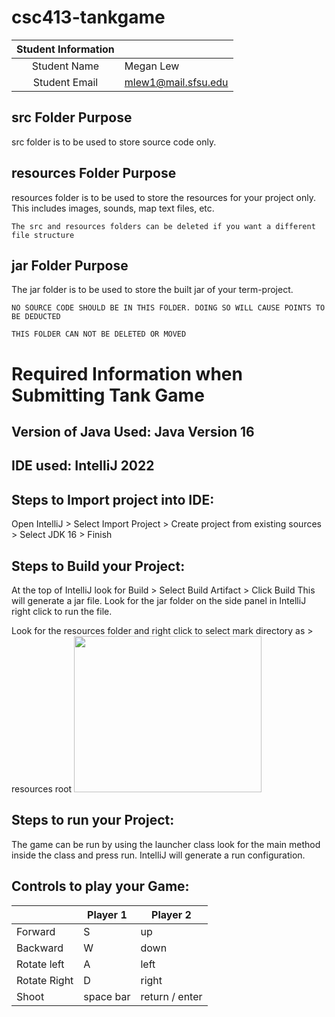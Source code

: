 # csc413-tankgame


| Student Information |                |
|:-------------------:|----------------|
|  Student Name       |   Megan Lew    |
|  Student Email      |   mlew1@mail.sfsu.edu   |

## src Folder Purpose 
src folder is to be used to store source code only.

## resources Folder Purpose 
resources folder is to be used to store the resources for your project only. This includes images, sounds, map text files, etc.

`The src and resources folders can be deleted if you want a different file structure`

## jar Folder Purpose 
The jar folder is to be used to store the built jar of your term-project.

`NO SOURCE CODE SHOULD BE IN THIS FOLDER. DOING SO WILL CAUSE POINTS TO BE DEDUCTED`

`THIS FOLDER CAN NOT BE DELETED OR MOVED`

# Required Information when Submitting Tank Game

## Version of Java Used: Java Version 16

## IDE used: IntelliJ 2022

## Steps to Import project into IDE:
Open IntelliJ > Select Import Project > Create project from existing sources > Select JDK 16 > Finish 

## Steps to Build your Project:
 At the top of IntelliJ look for Build > Select Build Artifact > Click Build 
This will generate a jar file. Look for the jar folder on the side panel in IntelliJ right click to run the file.

Look for the resources folder and right click to select mark directory as > resources root
<img src="https://user-images.githubusercontent.com/40639118/206798315-c94bece6-d9d0-44af-b777-46a2115b2e36.png" width="300" height="250">


## Steps to run your Project:
The game can be run by using the launcher class look for the main method inside the class and press run. IntelliJ 
will generate a run configuration.

## Controls to play your Game:

|               | Player 1  | Player 2       |
|---------------|-----------|----------------|
|  Forward      | S         | up             |
|  Backward     | W         | down           |
|  Rotate left  | A         | left           |
|  Rotate Right | D         | right          |
|  Shoot        | space bar | return / enter |

<!-- you may add more controls if you need to. -->
